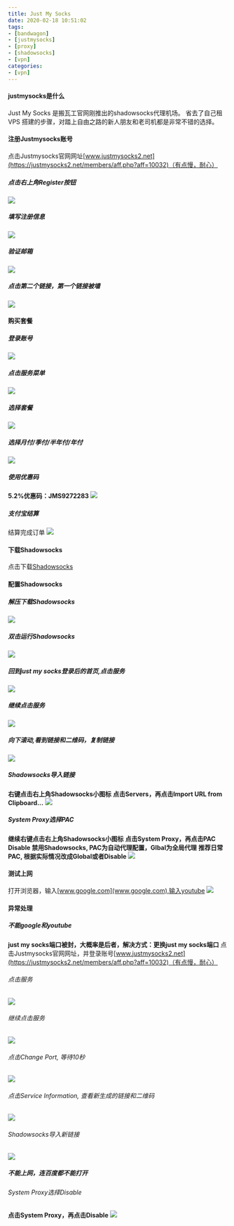 ```yaml
---
title: Just My Socks
date: 2020-02-18 10:51:02
tags: 
- [bandwagon]
- [justmysocks]
- [proxy]
- [shadowsocks]
- [vpn]
categories: 
- [vpn]
---
```

#### justmysocks是什么
Just My Socks 是搬瓦工官网刚推出的shadowsocks代理机场。
省去了自己租 VPS 搭建的步骤，对踏上自由之路的新人朋友和老司机都是非常不错的选择。
<!-- more -->

#### 注册Justmysocks账号
点击Justmysocks官网网址[www.justmysocks2.net](https://justmysocks2.net/members/aff.php?aff=10032)（有点慢，耐心）
##### 点击右上角Register按钮
![](/en/2020/02/justmysocks/register1.png)
##### 填写注册信息
![](/en/2020/02/justmysocks/register2.png)
##### 验证邮箱
![](/en/2020/02/justmysocks/register3.png)
##### 点击第二个链接，第一个链接被墙
![](/en/2020/02/justmysocks/register4.png)

#### 购买套餐
##### 登录账号
![](/en/2020/02/justmysocks/buy1.png)
##### 点击服务菜单
![](/en/2020/02/justmysocks/buy2.png)
##### 选择套餐
![](/en/2020/02/justmysocks/buy3.png)
##### 选择月付/季付/半年付/年付
![](/en/2020/02/justmysocks/buy4.png)
##### 使用优惠码
**5.2%优惠码：JMS9272283**
![](/en/2020/02/justmysocks/buy5.png)
##### 支付宝结算
结算完成订单
![](/en/2020/02/justmysocks/buy6.png)


#### 下载Shadowsocks
点击下载[Shadowsocks](https://github.com/shadowsocks/shadowsocks-windows/releases/download/4.1.9.2/Shadowsocks-4.1.9.2.zip)

#### 配置Shadowsocks
##### 解压下载Shadowsocks
![](/en/2020/02/justmysocks/configure1.png)
##### 双击运行Shadowsocks
![](/en/2020/02/justmysocks/configure2.png)
##### 回到just my socks登录后的首页,点击服务
![](/en/2020/02/justmysocks/configure3.png)
##### 继续点击服务
![](/en/2020/02/justmysocks/configure4.png)
##### 向下滚动,看到链接和二维码，复制链接
![](/en/2020/02/justmysocks/configure5.png)
##### Shadowsocks导入链接
**右键点击右上角Shadowsocks小图标**
**点击Servers，再点击Import URL from Clipboard...**
![](/en/2020/02/justmysocks/configure6.png)
##### System Proxy选择PAC
**继续右键点击右上角Shadowsocks小图标**
**点击System Proxy，再点击PAC**
**Disable 禁用Shadowsocks, PAC为自动代理配置，Glbal为全局代理**
**推荐日常PAC, 根据实际情况改成Global或者Disable**
![](/en/2020/02/justmysocks/configure7.png)

#### 测试上网
打开浏览器，输入[www.google.com](www.google.com),输入youtube
![](/en/2020/02/justmysocks/test1.png)

#### 异常处理
##### 不能google和youtube
**just my socks端口被封，大概率是后者，解决方式：更换just my socks端口**
点击Justmysocks官网网址，并登录账号[www.justmysocks2.net](https://justmysocks2.net/members/aff.php?aff=10032)（有点慢，耐心）
###### 点击服务
![](/en/2020/02/justmysocks/configure3.png)
###### 继续点击服务
![](/en/2020/02/justmysocks/configure4.png)
###### 点击Change Port, 等待10秒
![](/en/2020/02/justmysocks/problem1.png)
###### 点击Service Information, 查看新生成的链接和二维码
![](/en/2020/02/justmysocks/problem2.png)
###### Shadowsocks导入新链接
![](/en/2020/02/justmysocks/configure6.png)
##### 不能上网，连百度都不能打开
###### System Proxy选择Disable
**点击System Proxy，再点击Disable**
![](/en/2020/02/justmysocks/configure7.png)